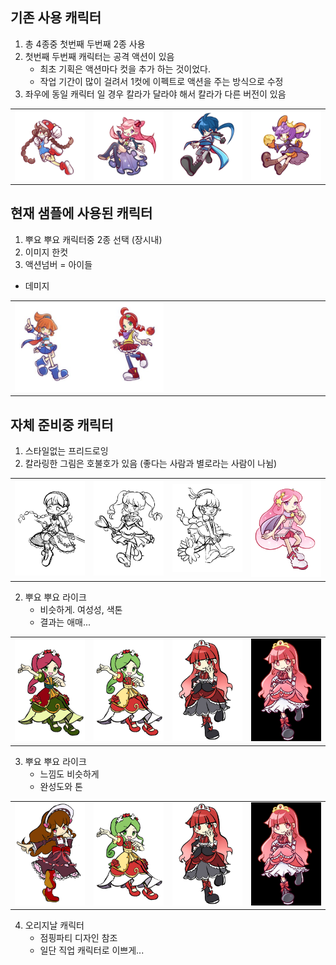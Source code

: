 ## 기존 사용 캐릭터 
1) 총 4종중 첫번째 두번째 2종 사용
2) 첫번째 두번째 캐릭터는 공격 액션이 있음 
    - 최초 기획은 액션마다 컷을 추가 하는 것이었다.
    - 작업 기간이 많이 걸려서 1컷에 이펙트로 액션을 주는 방식으로 수정 
3) 좌우에 동일 캐릭터 일 경우 칼라가 달라야 해서 칼라가 다른 버전이 있음

<table width = 100%>
  <tr>
    <td width = 25% > 
      <img src ="image/Ch/Mari_1p.png">
    </td>
        <td width = 25% > 
      <img src ="image/Ch/Sora_1p.png">
    </td>
        <td width = 25% > 
      <img src ="image/Ch/Ice_1p.png">
    </td>
        <td width = 25% > 
      <img src ="image/Ch/Cheda_2p.png">
    </td>
  </tr>
</table>

## 현재 샘플에 사용된 캐릭터 
1) 뿌요 뿌요 캐릭터중 2종 선택 (장시내)
2) 이미지 한컷
3) 액션넘버 
  = 아이들 
  - 데미지

<table width = 100%>
  <tr>
    <td width = 50% > 
      <img src ="image/Ch/photo_2023-03-31_15-40-34.jpg">
    </td>
    <td width = 50%></td>
  </tr>
</table>


## 자체 준비중 캐릭터 
1) 스타일없는 프리드로잉
2) 칼라링한 그림은 호불호가 있음 (좋다는 사람과 별로라는 사람이 나뉨)

<table width = 100%>
  <tr>
    <td width = 25% > 
      <img src ="image/Ch/photo_2023-03-20_12-12-00 (2).jpg">
    </td>
        <td width = 25% > 
      <img src ="image/Ch/photo_2023-03-20_12-12-00.jpg">
    </td>
        <td width = 25% > 
      <img src ="image/Ch/photo_2023-03-20_12-12-01.jpg">
    </td>
        <td width = 25% > 
      <img src ="image/Ch/ch)_2.png">
    </td>
  </tr>
</table>

2) 뿌요 뿌요 라이크 
    - 비슷하게. 여성성, 색톤 
    - 결과는 애매...

<table width = 100%><tr>
    <td width = 25% ><img src=image/Ch/photo_2023-03-22_15-41-02.jpg></td>
    <td width = 25% ><img src=image/Ch/photo_2023-03-22_15-52-53.jpg></td>
    <td width = 25% ><img src=image/Ch/photo_2023-03-22_18-01-25.jpg></td>
    <td width = 25% ><img src=image/Ch/photo_2023-03-24_11-01-52.jpg></td>
</tr></table>

3) 뿌요 뿌요 라이크 
    - 느낌도 비슷하게 
    - 완성도와 톤 

<table width = 100%><tr>
    <td width = 25% ><img src=image/Ch/photo_2023-03-24_13-26-43.jpg></td>
    <td width = 25% ><img src=image/Ch/photo_2023-03-22_15-52-53.jpg></td>
    <td width = 25% ><img src=image/Ch/photo_2023-03-22_18-01-25.jpg></td>
    <td width = 25% ><img src=image/Ch/photo_2023-03-24_11-01-52.jpg></td>
</tr></table>

4) 오리지날 캐릭터
    - 점핑파티 디자인 참조 
    - 일단 직업 캐릭터로 이쁘게...  
